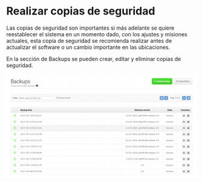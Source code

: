 # Realizar copias de seguridad

Las copias de seguridad son importantes si más adelante se quiere
reestablecer el sistema en un momento dado, con los ajustes y misiones
actuales, esta copia de seguridad se recomienda realizar antes de 
actualizar el software o un cambio importante en las ubicaciones. 

En la sección de Backups se pueden crear, editar y eliminar copias de seguridad. 

![Copias de seguridad](../.gitbook/assets/copia_de_seguridad.png)
